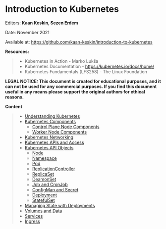 # Introduction to Kubernetes

Editors: **Kaan Keskin, Sezen Erdem**

Date: November 2021

Available at: https://github.com/kaan-keskin/introduction-to-kubernetes

**Resources:**

> - Kubernetes in Action - Marko Lukša 
> - Kubernetes Documentation - https://kubernetes.io/docs/home/
> - Kubernetes Fundamentals (LFS258) - The Linux Foundation

**LEGAL NOTICE: This document is created for educational purposes, and it can not be used for any commercial purposes. If you find this document useful in any means please support the original authors for ethical reasons.** 

**Content**

> - [Understanding Kubernetes](UnderstandingKubernetes.md)
> - [Kubernetes Components](KubernetesComponents.md)
>   - [Control Plane Node Components](ControlPlaneNodeComponents.md)
>   - [Worker Node Components](WorkerNodeComponents.md)
> - [Kubernetes Networking](KubernetesNetworking.md)
> - [Kubernetes APIs and Access](KubernetesAPIsAndAccess.md)
> - [Kubernetes API Objects](KubernetesAPIObjects.md)
>   - [Node](Node.md)
>   - [Namespace](Namespaces.md)
>   - [Pod](Pod.md)
>   - [ReplicationController](ReplicationController.md)
>   - [ReplicaSet](ReplicaSet.md)
>   - [DeamonSet](DeamonSets.md)
>   - [Job and CronJob](JobAndCronJob.md)
>   - [ConfigMap and Secret](ConfigMapsAndSecrets.md)
>   - [Deployment](Deployment.md)
>   - [StatefulSet](StatefulSet.md)
> - [Managing State with Deployments](ManagingStateWithDeployments.md)
> - [Volumes and Data](VolumesAndData.md)
> - [Services](Services.md)
> - [Ingress](Ingress.md)
